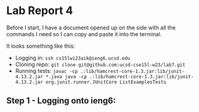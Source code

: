 # Lab Report 4

Before I start, I have a document opened up on the side with all the commands I need so I can copy and paste it into the terminal. 

It looks something like this:
* Logging in: `ssh cs15lwi23aik@ieng6.ucsd.edu`
* Cloning repo: `git clone git@github.com:ucsd-cse15l-w23/lab7.git`
* Running tests: `javac -cp .:lib/hamcrest-core-1.3.jar:lib/junit-4.13.2.jar *.java java -cp .:lib/hamcrest-core-1.3.jar:lib/junit-4.13.2.jar org.junit.runner.JUnitCore ListExamplesTests`


## Step 1 - Logging onto ieng6:

